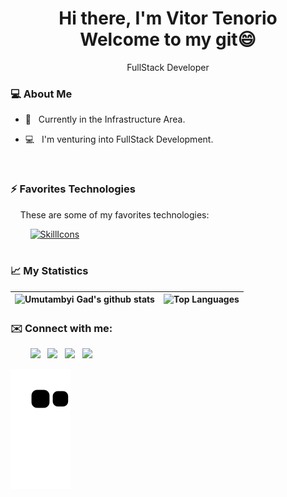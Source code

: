 <body>
  
<h1 align='center'>
  Hi there, I'm Vitor Tenorio
  <br>
  Welcome to my git😄
</h1>
  
  <p align='center' font-weight:'bold'> FullStack Developer </p>
  
  <h3> 💻 About Me </h3>
  
- 👀 &nbsp; Currently in the Infrastructure Area.
- 💻 &nbsp; I'm venturing into FullStack Development.
  
  <br>
  
<h3>⚡ Favorites Technologies </h3>
  
&nbsp; &nbsp; These are some of my favorites technologies:

&nbsp; &nbsp; &nbsp; &nbsp; [![SkillIcons](https://skillicons.dev/icons?i=js,ts,java,html,css,nodejs,react,mongodb,cs,dotnet,sql,linux)](https://skillicons.dev)<br/>
  <br>


<h3>📈  My Statistics </h3>


| ![Umutambyi Gad's github stats](https://github-readme-stats.vercel.app/api?username=VitorTenor&show_icons=true&hide_border=true&count_private=true&theme=jolly)  | ![Top Languages](https://github-readme-stats.vercel.app/api/top-langs/?username=VitorTenor&langs_count=10&count_private=true&hide_border=true&theme=jolly&layout=compact)   |
| ------------------- | ------------------- |

 
<h3>✉️  Connect with me: </h3>

<div> 
   &nbsp;  &nbsp;  &nbsp; 
   &nbsp; <a href="https://www.linkedin.com/in/vitortelima/" target="_blank"><img src="https://img.shields.io/badge/-LinkedIn-%230077B5?style=for-the-badge&logo=linkedin&logoColor=white" target="_blank"></a> 
   &nbsp; <a href="https://api.whatsapp.com/send/?phone=%2B5511944730316&text&app_absent=0" target="_blank"><img src="https://img.shields.io/badge/WhatsApp-25D366?style=for-the-badge&logo=whatsapp&logoColor=white" target="_blank"></a>
   &nbsp; <a href="https://instagram.com/vitortenorio_" target="_blank"><img src="https://img.shields.io/badge/-Instagram-%23E4405F?style=for-the-badge&logo=instagram&logoColor=white" target="_blank"></a>
   &nbsp; <a href = "mailto:vitortenorio.dev@gmail.com"><img src="https://img.shields.io/badge/-Gmail-%23333?style=for-the-badge&logo=gmail&logoColor=white" target="_blank"></a>
  
 
  ![Snake animation](https://github.com/rafaballerini/rafaballerini/blob/output/github-contribution-grid-snake.svg)
 
</div>

</body>
